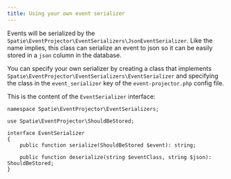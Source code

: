 ```yaml
---
title: Using your own event serializer
---
```


Events will be serialized by the `Spatie\EventProjector\EventSerializers\JsonEventSerializer`. Like the name implies, this class can serialize an event to json so it can be easily stored in a `json` column in the database.

You can specify your own serializer by creating a class that implements `Spatie\EventProjector\EventSerializers\EventSerializer` and specifying the class in the `event_serializer` key of the `event-projector.php` config file.

This is the content of the `EventSerializer` interface:

```
namespace Spatie\EventProjector\EventSerializers;

use Spatie\EventProjector\ShouldBeStored;

interface EventSerializer
{
    public function serialize(ShouldBeStored $event): string;

    public function deserialize(string $eventClass, string $json): ShouldBeStored;
}
```

